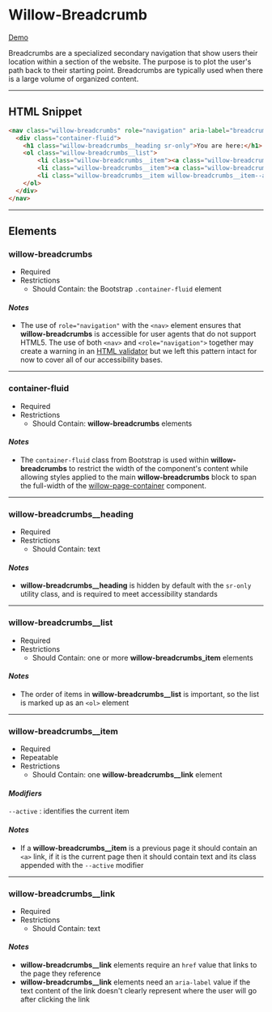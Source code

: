 # **Willow-Breadcrumb**

[Demo](http://codepen.io/team/UnumUX/pen/aJpbyK)

Breadcrumbs are a specialized secondary navigation that show users their location within a section of the website. The purpose is to plot the user's path back to their starting point. Breadcrumbs are typically used when there is a large volume of organized content.

---

## HTML Snippet

```html
<nav class="willow-breadcrumbs" role="navigation" aria-label="breadcrumb">
  <div class="container-fluid">
    <h1 class="willow-breadcrumbs__heading sr-only">You are here:</h1>
    <ol class="willow-breadcrumbs__list">
        <li class="willow-breadcrumbs__item"><a class="willow-breadcrumbs__link" href="" aria-label="">Nav Item 1</a></li>
        <li class="willow-breadcrumbs__item"><a class="willow-breadcrumbs__link" href="" aria-label="">Nav Item 2</a></li>
        <li class="willow-breadcrumbs__item willow-breadcrumbs__item--active">Current Item</li>
    </ol>
  </div>
</nav>
```

---

## Elements

### willow-breadcrumbs

- Required
- Restrictions
  - Should Contain: the Bootstrap `.container-fluid` element

#### _Notes_

- The use of `role="navigation"` with the `<nav>` element ensures that **willow-breadcrumbs** is accessible for user agents that do not support HTML5. The use of both `<nav>` and `<role="navigation">` together may create a warning in an [HTML validator](https://validator.w3.org/) but we left this pattern intact for now to cover all of our accessibility bases.

---

### container-fluid

- Required
- Restrictions
  - Should Contain: **willow-breadcrumbs** elements

#### _Notes_

- The `container-fluid` class from Bootstrap is used within **willow-breadcrumbs** to restrict the width of the component's content while allowing styles applied to the main **willow-breadcrumbs** block to span the full-width of the [willow-page-container](../page-container) component.

---

### willow-breadcrumbs__heading

- Required
- Restrictions
  - Should Contain: text

#### _Notes_

- **willow-breadcrumbs__heading** is hidden by default with the `sr-only` utility class, and is required to meet accessibility standards

---

### willow-breadcrumbs__list

- Required
- Restrictions
  - Should Contain: one or more **willow-breadcrumbs_item** elements

#### _Notes_

- The order of items in **willow-breadcrumbs__list** is important, so the list is marked up as an `<ol>` element

---

### willow-breadcrumbs__item

- Required
- Repeatable
- Restrictions
  - Should Contain: one **willow-breadcrumbs__link** element

#### _Modifiers_

`--active` : identifies the current item

#### _Notes_

- If a **willow-breadcrumbs__item** is a previous page it should contain an `<a>` link, if it is the current page then it should contain text and its class appended with the `--active` modifier

---

### willow-breadcrumbs__link

- Required
- Restrictions
  - Should Contain: text

#### _Notes_

- **willow-breadcrumbs__link** elements require an `href` value that links to the page they reference
- **willow-breadcrumbs__link** elements need an `aria-label` value if the text content of the link doesn't clearly represent where the user will go after clicking the link